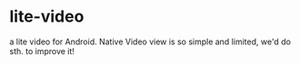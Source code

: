 # lite-video
a lite video for Android. Native Video view is so simple and limited, we'd do sth. to improve it!
